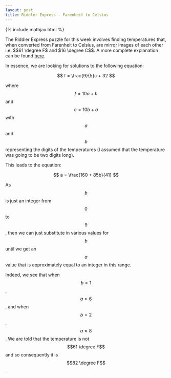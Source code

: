 ```yaml
---
layout: post
title: Riddler Express - Farenheit to Celsius
---
```


{% include mathjax.html %}

The Riddler Express puzzle for this week involves finding temperatures that, when converted from Farenheit to Celsius, are mirror images of each other i.e: $$61 \degree F$ and $16 \degree C$$.
A more complete explanation can be found [here](https://fivethirtyeight.com/features/can-you-flip-your-way-to-victory/).

In essence, we are looking for solutions to the following equation:

$$
f = \frac{9}{5}c + 32
$$

where $$f = 10a + b$$ and $$c = 10b + a$$ with $$a$$ and $$b$$ representing the digits of the temperatures (I assumed that the temperature was going to be two digits long). 

This leads to the equation:

$$
a = \frac{160 + 85b}{41}
$$

As $$b$$ is just an integer from $$0$$ to $$9$$, then we can just substitute in various values for $$b$$ until we get an $$a$$ value that is approximately equal to an integer in this range.

Indeed, we see that when $$b = 1$$, $$a \approx 6$$, and when $$b = 2$$, $$a \approx 8$$. We are told that the temperature is not $$61 \degree F$$ and so consequently it is $$82 \degree F$$.
